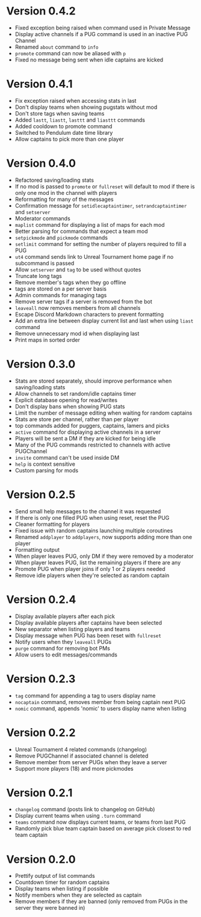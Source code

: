 # Version 0.4.2

* Fixed exception being raised when command used in Private Message
* Display active channels if a PUG command is used in an inactive PUG Channel
* Renamed `about` command to `info`
* `promote` command can now be aliased with `p`
* Fixed no message being sent when idle captains are kicked

# Version 0.4.1

* Fix exception raised when accessing stats in last
* Don't display teams when showing pugstats without mod
* Don't store tags when saving teams
* Added `lastt`, `liastt`, `lasttt` and `liasttt` commands
* Added cooldown to promote command
* Switched to Pendulum date time library
* Allow captains to pick more than one player

# Version 0.4.0

* Refactored saving/loading stats
* If no mod is passed to `promote` or `fullreset` will default to mod if there is only one mod in the channel with players
* Reformatting for many of the messages
* Confirmation message for `setidlecaptaintimer`, `setrandcaptaintimer` and `setserver`
* Moderator commands
* `maplist` command for displaying a list of maps for each mod
* Better parsing for commands that expect a team mod
* `setpickmode` and `pickmode` commands
* `setlimit` command for setting the number of players required to fill a PUG
* `ut4` command sends link to Unreal Tournament home page if no subcommand is passed
* Allow `setserver` and `tag` to be used without quotes
* Truncate long tags
* Remove member's tags when they go offline
* tags are stored on a per server basis
* Admin commands for managing tags
* Remove server tags if a server is removed from the bot
* `leaveall` now removes members from all channels
* Escape Discord Markdown characters to prevent formatting
* Add an extra line between display current list and last when using `liast` command
* Remove unnecessary mod id when displaying last
* Print maps in sorted order

# Version 0.3.0

* Stats are stored separately, should improve performance when saving/loading stats
* Allow channels to set random/idle captains timer
* Explicit database opening for read/writes
* Don't display bans when showing PUG stats
* Limit the number of message editing when waiting for random captains
* Stats are store per channel, rather than per player
* top <n> commands added for puggers, captains, lamers and picks
* `active` command for displaying active channels in a server
* Players will be sent a DM if they are kicked for being idle
* Many of the PUG commands restricted to channels with active PUGChannel
* `invite` command can't be used inside DM
* `help` is context sensitive
* Custom parsing for mods

# Version 0.2.5

* Send small help messages to the channel it was requested
* If there is only one filled PUG when using reset, reset the PUG
* Cleaner formatting for players
* Fixed issue with random captains launching multiple coroutines
* Renamed `addplayer` to `addplayers`, now supports adding more than one player
* Formatting output
* When player leaves PUG, only DM if they were removed by a moderator
* When player leaves PUG, list the remaining players if there are any
* Promote PUG when player joins if only 1 or 2 players needed
* Remove idle players when they're selected as random captain

# Version 0.2.4

* Display available players after each pick
* Display available players after captains have been selected
* New separator when listing players and teams
* Display message when PUG has been reset with `fullreset`
* Notify users when they `leaveall` PUGs
* `purge` command for removing bot PMs
* Allow users to edit messages/commands

# Version 0.2.3

* `tag` command for appending a tag to users display name
* `nocaptain` command, removes member from being captain next PUG
* `nomic` command, appends 'nomic' to users display name when listing

# Version 0.2.2

* Unreal Tournament 4 related commands (changelog)
* Remove PUGChannel if associated channel is deleted
* Remove member from server PUGs when they leave a server
* Support more players (18) and more pickmodes

# Version 0.2.1

* `changelog` command (posts link to changelog on GitHub)
* Display current teams when using `.turn` command
* `teams` command now displays current teams, or teams from last PUG
* Randomly pick blue team captain based on average pick closest to red team captain

# Version 0.2.0

* Prettify output of list commands
* Countdown timer for random captains
* Display teams when listing if possible
* Notify members when they are selected as captain
* Remove members if they are banned (only removed from PUGs in the server they
were banned in)
